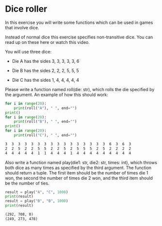 
# Dice roller

In this exercise you will write some functions which can be used in games that involve dice.

Instead of normal dice this exercise specifies non-transitive dice. You can read up on these here or watch this video.

You will use three dice:

- Die A has the sides 3, 3, 3, 3, 3, 6

- Die B has the sides 2, 2, 2, 5, 5, 5

- Die C has the sides 1, 4, 4, 4, 4, 4

Please write a function named roll(die: str), which rolls the die specified by the argument. An example of how this should work:

```python
for i in range(20):
    print(roll("A"), " ", end="")
print()
for i in range(20):
    print(roll("B"), " ", end="")
print()
for i in range(20):
    print(roll("C"), " ", end="")
```

```markdown
3  3  3  3  3  3  3  3  3  3  3  3  3  3  3  3  6  3  6  3
2  2  5  2  2  5  5  2  2  5  2  5  5  5  2  5  2  2  2  2
4  4  4  4  4  1  1  4  4  4  1  4  4  4  4  4  4  4  4  4
```

Also write a function named play(die1: str, die2: str, times: int), which throws both dice as many times as specified by the third argument. The function should return a tuple. The first item should be the number of times die 1 won, the second the number of times die 2 won, and the third item should be the number of ties.

```python
result = play("A", "C", 1000)
print(result)
result = play("B", "B", 1000)
print(result)
```

```markdown
(292, 708, 0)
(249, 273, 478)
```
